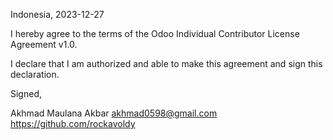 Indonesia, 2023-12-27

I hereby agree to the terms of the Odoo Individual Contributor License
Agreement v1.0.

I declare that I am authorized and able to make this agreement and sign this
declaration.

Signed,

Akhmad Maulana Akbar akhmad0598@gmail.com https://github.com/rockavoldy